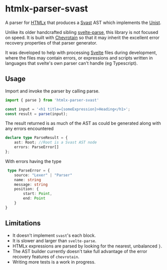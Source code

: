 # htmlx-parser-svast

A parser for [HTMLx](https://github.com/htmlx-org/HTMLx) that produces a [Svast](https://github.com/pngwn/MDsveX/tree/master/packages/svast) AST
which implements the [Unist](https://github.com/syntax-tree/unist).

Unlike its older handcrafted sibling  [svelte-parse](https://github.com/pngwn/MDsveX/tree/master/packages/svelte-parse), this library is not focused on speed. It is built with [Chevrotain](https://github.com/SAP/chevrotain) so that it may inherit the excellent error recovery properties of that parser generator. 

It was developed to help with processing [Svelte](https://svelte.dev) files during development, where the files may contain errors, or expressions and scripts written in languages that svelte's own parser can't handle (eg Typescript).

## Usage

Import and invoke the parser by calling parse.

```js
import { parse } from 'htmlx-parser-svast'

const input = '<h1 title={someExpression}>Heading</h1>';
const result = parse(input);
```

The result returned is as much of the AST as could be generated along with any errors encountered

```ts
declare type ParseResult = {
    ast: Root; //Root is a Svast AST node
    errors: ParseError[]
};
```

With errors having the type

```ts
 type ParseError = {
    source: "Lexer" | "Parser"
    name: string
    message: string    
    position: {
        start: Point,
        end: Point
    }
}
```

## Limitations

 * It doesn't implement `svast`'s each block. 
 * It is slower and larger than `svelte-parse`.
 * HTMLx expressions are parsed by looking for the nearest, unbalanced `}`.
 * The AST builder currently doesn't take full advantage of the error recovery features of `chevrotain`.
 * Writing more tests is a work in progress.